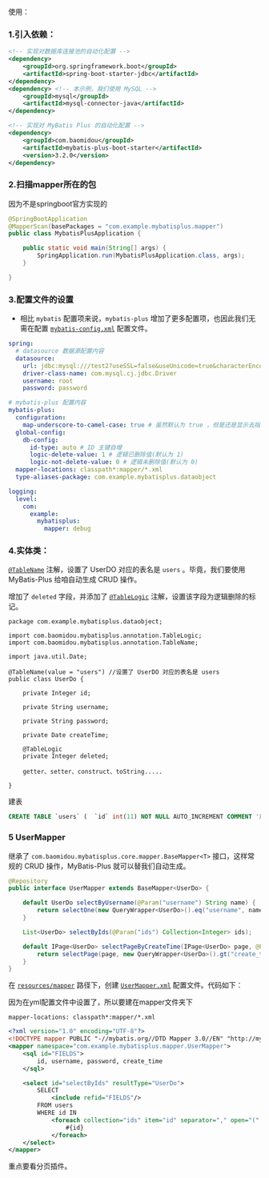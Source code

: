 使用：

### 1.引入依赖：

```xml
<!-- 实现对数据库连接池的自动化配置 -->
<dependency>
    <groupId>org.springframework.boot</groupId>
    <artifactId>spring-boot-starter-jdbc</artifactId>
</dependency>
<dependency> <!-- 本示例，我们使用 MySQL -->
    <groupId>mysql</groupId>
    <artifactId>mysql-connector-java</artifactId>
</dependency>

<!-- 实现对 MyBatis Plus 的自动化配置 -->
<dependency>
    <groupId>com.baomidou</groupId>
    <artifactId>mybatis-plus-boot-starter</artifactId>
    <version>3.2.0</version>
</dependency>
```

### 2.扫描mapper所在的包

因为不是springboot官方实现的

```java
@SpringBootApplication
@MapperScan(basePackages = "com.example.mybatisplus.mapper")
public class MybatisPlusApplication {

    public static void main(String[] args) {
        SpringApplication.run(MybatisPlusApplication.class, args);
    }

}
```

### 3.配置文件的设置

- 相比 `mybatis` 配置项来说，`mybatis-plus` 增加了更多配置项，也因此我们无需在配置 [`mybatis-config.xml`](https://github.com/YunaiV/SpringBoot-Labs/blob/master/lab-12-mybatis/lab-12-mybatis-xml/src/main/resources/mybatis-config.xml) 配置文件。

```yml
spring:
  # datasource 数据源配置内容
  datasource:
    url: jdbc:mysql:///test2?useSSL=false&useUnicode=true&characterEncoding=UTF-8
    driver-class-name: com.mysql.cj.jdbc.Driver
    username: root
    password: password

# mybatis-plus 配置内容
mybatis-plus:
  configuration:
    map-underscore-to-camel-case: true # 虽然默认为 true ，但是还是显示去指定下。
  global-config:
    db-config:
      id-type: auto # ID 主键自增
      logic-delete-value: 1 # 逻辑已删除值(默认为 1)
      logic-not-delete-value: 0 # 逻辑未删除值(默认为 0)
  mapper-locations: classpath*:mapper/*.xml
  type-aliases-package: com.example.mybatisplus.dataobject

logging:
  level:
    com:
      example:
        mybatisplus:
          mapper: debug
```

### 4.实体类：

 [`@TableName`](https://mybatis.plus/guide/annotation.html#tablename) 注解，设置了 UserDO 对应的表名是 `users` 。毕竟，我们要使用 MyBatis-Plus 给咱自动生成 CRUD 操作。

增加了 `deleted` 字段，并添加了 [`@TableLogic`](https://mybatis.plus/guide/annotation.html#tablelogic) 注解，设置该字段为逻辑删除的标记。

```java三
package com.example.mybatisplus.dataobject;

import com.baomidou.mybatisplus.annotation.TableLogic;
import com.baomidou.mybatisplus.annotation.TableName;

import java.util.Date;

@TableName(value = "users") //设置了 UserDO 对应的表名是 users
public class UserDo {

    private Integer id;

    private String username;

    private String password;

    private Date createTime;

    @TableLogic
    private Integer deleted;

    getter、setter、construct、toString.....

}
```

建表

```sql
CREATE TABLE `users` (  `id` int(11) NOT NULL AUTO_INCREMENT COMMENT '用户编号',  `username` varchar(64) COLLATE utf8mb4_bin DEFAULT NULL COMMENT '账号',  `password` varchar(32) COLLATE utf8mb4_bin DEFAULT NULL COMMENT '密码',  `create_time` datetime DEFAULT NULL COMMENT '创建时间',  `deleted` bit(1) DEFAULT NULL COMMENT '是否删除。0-未删除；1-删除',  PRIMARY KEY (`id`),  UNIQUE KEY `idx_username` (`username`)) ENGINE=InnoDB AUTO_INCREMENT=7 DEFAULT CHARSET=utf8mb4 COLLATE=utf8mb4_bin;
```

### 5 UserMapper

继承了 `com.baomidou.mybatisplus.core.mapper.BaseMapper<T>` 接口，这样常规的 CRUD 操作，MyBatis-Plus 就可以替我们自动生成。

```java
@Repository
public interface UserMapper extends BaseMapper<UserDo> {

    default UserDo selectByUsername(@Param("username") String name) {
        return selectOne(new QueryWrapper<UserDo>().eq("username", name));
    }

    List<UserDo> selectByIds(@Param("ids") Collection<Integer> ids);

    default IPage<UserDo> selectPageByCreateTime(IPage<UserDo> page, @Param("createTime")Date createTime) {
        return selectPage(page, new QueryWrapper<UserDo>().gt("create_time", createTime));
    }
}
```

在 [`resources/mapper`](https://github.com/YunaiV/SpringBoot-Labs/tree/master/lab-12-mybatis/lab-12-mybatis-plus/src/main/resources/mapper) 路径下，创建 [`UserMapper.xml`](https://github.com/YunaiV/SpringBoot-Labs/blob/master/lab-12-mybatis/lab-12-mybatis-plus/src/main/resources/mapper/UserMapper.xml) 配置文件。代码如下：

因为在yml配置文件中设置了，所以要建在mapper文件夹下

```
mapper-locations: classpath*:mapper/*.xml
```

```xml
<?xml version="1.0" encoding="UTF-8"?>
<!DOCTYPE mapper PUBLIC "-//mybatis.org//DTD Mapper 3.0//EN" "http://mybatis.org/dtd/mybatis-3-mapper.dtd">
<mapper namespace="com.example.mybatisplus.mapper.UserMapper">
    <sql id="FIELDS">
        id, username, password, create_time
    </sql>

    <select id="selectByIds" resultType="UserDo">
        SELECT
            <include refid="FIELDS"/>
        FROM users
        WHERE id IN
            <foreach collection="ids" item="id" separator="," open="(" close=")" index="">
                #{id}
            </foreach>
    </select>
</mapper>
```

重点要看分页插件。